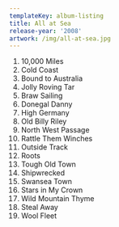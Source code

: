 ```yaml
---
templateKey: album-listing
title: All at Sea
release-year: '2008'
artwork: /img/all-at-sea.jpg
---
```

1. 10,000 Miles
2. Cold Coast
3. Bound to Australia
4. Jolly Roving Tar
5. Braw Sailing
6. Donegal Danny
7. High Germany
8. Old Billy Riley
9. North West Passage
10. Rattle Them Winches
11. Outside Track
12. Roots
13. Tough Old Town
14. Shipwrecked
15. Swansea Town
16. Stars in My Crown
17. Wild Mountain Thyme
18. Steal Away
19. Wool Fleet
